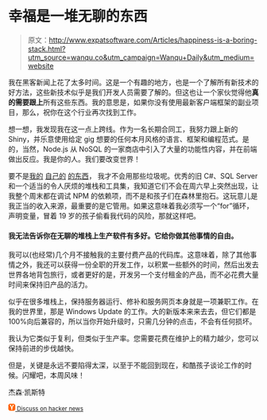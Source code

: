 # 幸福是一堆无聊的东西

> 原文：<http://www.expatsoftware.com/Articles/happiness-is-a-boring-stack.html?utm_source=wanqu.co&utm_campaign=Wanqu+Daily&utm_medium=website>

我在黑客新闻上花了太多时间。这是一个有趣的地方，也是一个了解所有新技术的好方法，这些新技术似乎是我们开发人员需要了解的。但这也让一个家伙觉得他**真的需要跟上**所有这些东西。我的意思是，如果你没有使用最新客户端框架的副业项目，那么，祝你在这个行业再次找到工作。

想一想，我发现我在这一点上跨线。作为一名长期合同工，我努力跟上新的 Shiny，并乐意使用给定 gig 想要的任何本月风格的语言、框架和编程范式。是的，当然，Node.js 从 NoSQL 的一家商店中引入了大量的功能性内容，并在前端做出反应。我是你的人。我们要改变世界！

要不是[我的](https://www.twiddla.com/) [自己的](https://unwaffle.com/) [的东西](https://www.s3stat.com/)， 我才不会用那些垃圾呢。优秀的旧 C#、SQL Server 和一个适当的令人厌烦的堆栈和工具集，我知道它们不会在周六早上突然出现，让我整个周末都在调试 NPM 的依赖项，而不是和孩子们在森林里抱石。这玩意儿是我正当的收入来源，最重要的是它管用。如果这意味着我必须写一个“for”循环，声明变量，冒着 19 岁的孩子偷看我代码的风险，那就这样吧。

#### 我无法告诉你在无聊的堆栈上生产软件有多好。它给你做其他事情的自由。

我可以(也经常)几个月不接触我的主要付费产品的代码库。这意味着，除了其他事情之外，我还可以获得一份全职的开发工作，以积累一些额外的时间，然后出发去世界各地背包旅行，或者更好的是，开发另一个支付租金的产品，而不必花费大量时间来保持旧产品的活力。

似乎在很多堆栈上，保持服务器运行、修补和服务网页本身就是一项兼职工作。在我的世界里，那是 Windows Update 的工作。大的新版本来来去去，但它们都是 100%向后兼容的，所以当你开始升级时，只需几分钟的点击，不会有任何损坏。

我认为它类似于复利，但类似于生产率。您需要花费在维护上的精力越少，您可以保持前进的步伐越快。

但是，关键是永远不要陷得太深，以至于不能回到现在，和酷孩子谈论工作的时候。闪耀吧，本周风味！

杰森·凯斯特

<small>[![HackerNews](img/0173c1448931596d2babf286a4a258cc.png) Discuss on hacker news](https://news.ycombinator.com/submitlink?u=https://www.expatsoftware.com/Articles/happiness-is-a-boring-stack.html&t=Happiness%20is%20a%20Boring%20Stack "Discuss on HackerNews")</small>
